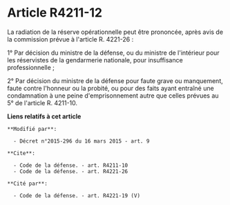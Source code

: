 # Article R4211-12

La radiation de la réserve opérationnelle peut être prononcée, après avis de la commission prévue à l'article R. 4221-26 : 

1° Par décision du ministre de la défense, ou du ministre de l'intérieur pour les réservistes de la gendarmerie nationale,
pour insuffisance professionnelle ; 

2° Par décision du ministre de la défense pour faute grave ou manquement, faute contre l'honneur ou la probité, ou pour des
faits ayant entraîné une condamnation à une peine d'emprisonnement autre que celles prévues au 5° de l'article R. 4211-10.

**Liens relatifs à cet article**

	**Modifié par**:

	  - Décret n°2015-296 du 16 mars 2015 - art. 9

	**Cite**:

	  - Code de la défense. - art. R4211-10
	  - Code de la défense. - art. R4221-26

	**Cité par**:

	  - Code de la défense. - art. R4221-19 (V)
